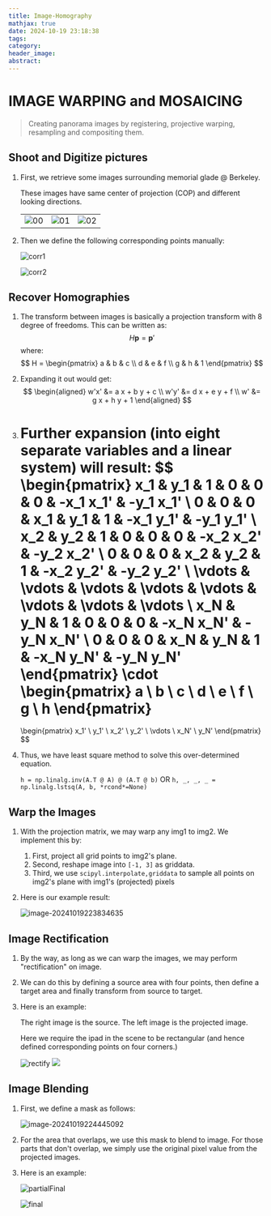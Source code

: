 ```yaml
---
title: Image-Homography
mathjax: true
date: 2024-10-19 23:18:38
tags:
category:
header_image:
abstract:
---
```


# IMAGE WARPING and MOSAICING

> Creating panorama images by registering, projective warping, resampling and compositing them.

## Shoot and Digitize pictures

1. First, we retrieve some images surrounding memorial glade @ Berkeley.

   These images have same center of projection (COP) and different looking directions.

   <table>
      <tr>
        <td><img src="/images/Image-Homography/00.jpg" alt="00"></td>
        <td><img src="/images/Image-Homography/01.jpg" alt="01"></td>
        <td><img src="/images/Image-Homography/02.jpg" alt="02"></td>
      </tr>
    </table>

2. Then we define the following corresponding points manually:

   ![corr1](/images/Image-Homography/corr1.png)

   ![corr2](/images/Image-Homography/corr2.png)

## Recover Homographies

1. The transform between images is basically a projection transform with 8 degree of freedoms. This can be written as:
   $$
   H \mathbf{p} = \mathbf{p}'
   $$
   where:
   $$
   H = 
   \begin{pmatrix}
   a & b & c \\
   d & e & f \\
   g & h & 1
   \end{pmatrix}
   $$

2. Expanding it out would get:
   $$
   \begin{aligned}
   w'x' &= a x + b y + c \\
   w'y' &= d x + e y + f \\
   w' &= g x + h y + 1
   \end{aligned}
   $$

3. Further expansion (into eight separate variables and a linear system) will result:
   $$
   \begin{pmatrix}
   x_1 & y_1 & 1 & 0 & 0 & 0 & -x_1 x_1' & -y_1 x_1' \\
   0 & 0 & 0 & x_1 & y_1 & 1 & -x_1 y_1' & -y_1 y_1' \\
   x_2 & y_2 & 1 & 0 & 0 & 0 & -x_2 x_2' & -y_2 x_2' \\
   0 & 0 & 0 & x_2 & y_2 & 1 & -x_2 y_2' & -y_2 y_2' \\
   \vdots & \vdots & \vdots & \vdots & \vdots & \vdots & \vdots & \vdots \\
   x_N & y_N & 1 & 0 & 0 & 0 & -x_N x_N' & -y_N x_N' \\
   0 & 0 & 0 & x_N & y_N & 1 & -x_N y_N' & -y_N y_N'
   \end{pmatrix}
   \cdot
   \begin{pmatrix}
   a \\
   b \\
   c \\
   d \\
   e \\
   f \\
   g \\
   h
   \end{pmatrix}
   =
   \begin{pmatrix}
   x_1' \\
   y_1' \\
   x_2' \\
   y_2' \\
   \vdots \\
   x_N' \\
   y_N'
   \end{pmatrix}
   $$

4. Thus, we have least square method to solve this over-determined equation.

   `h = np.linalg.inv(A.T @ A) @ (A.T @ b)` OR `h, _, _, _ = np.linalg.lstsq(A, b, *rcond*=None)`

## Warp the Images

1. With the projection matrix, we may warp any img1 to img2. We implement this by: 

   1. First, project all grid points to img2's plane.
   2. Second, reshape image into `[-1, 3]` as griddata.
   3. Third, we use `scipyl.interpolate,griddata` to sample all points on img2's plane with img1's (projected) pixels

2. Here is our example result:

   ![image-20241019223834635](/images/Image-Homography/image-20241019223834635.png)

## Image Rectification

1. By the way, as long as we can warp the images, we may perform "rectification" on image.

2. We can do this by defining a source area with four points, then define a target area and finally transform from source to target.

3. Here is an example:

   The right image is the source. The left image is the projected image.

   Here we require the ipad in the scene to be rectangular (and hence defined corresponding points on four corners.)

   ![rectify](/images/Image-Homography/rectify.png)
   ![](images/Image-Homography/case.png)

## Image Blending

1. First, we define a mask as follows:

   ![image-20241019224445092](/images/Image-Homography/image-20241019224445092.png)

2. For the area that overlaps, we use this mask to blend to image. For those parts that don't overlap, we simply use the original pixel value from the projected images.

3. Here is an example:

   ![partialFinal](/images/Image-Homography/partialFinal.png)

   ![final](/images/Image-Homography/final.png)
